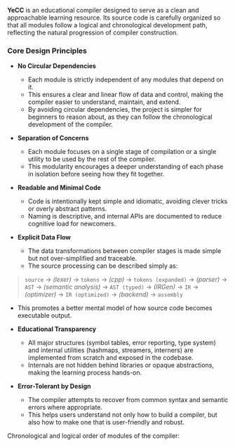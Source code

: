 **YeCC** is an educational compiler designed to serve as a clean and approachable learning resource. Its source code is carefully organized so that all modules follow a logical and chronological development path, reflecting the natural progression of compiler construction.

### Core Design Principles

* **No Circular Dependencies**

  * Each module is strictly independent of any modules that depend on it.
  * This ensures a clear and linear flow of data and control, making the compiler easier to understand, maintain, and extend.
  * By avoiding circular dependencies, the project is simpler for beginners to reason about, as they can follow the chronological development of the compiler.

* **Separation of Concerns**

  * Each module focuses on a single stage of compilation or a single utility to be used by the rest of the compiler.
  * This modularity encourages a deeper understanding of each phase in isolation before seeing how they fit together.

* **Readable and Minimal Code**

  * Code is intentionally kept simple and idiomatic, avoiding clever tricks or overly abstract patterns.
  * Naming is descriptive, and internal APIs are documented to reduce cognitive load for newcomers.

* **Explicit Data Flow**

  * The data transformations between compiler stages is made simple but not over-simplified and traceable.
  * The source processing can be described simply as:
> `source` -> *(lexer)* -> `tokens` -> *(cpp)* -> `tokens (expanded)` -> *(parser)* -> `AST` -> *(semantic analysis)* -> `AST (typed)` -> *(IRGen)* -> `IR` -> *(optimizer)* -> `IR (optimized)` -> *(backend)* -> `assembly`
  * This promotes a better mental model of how source code becomes executable output.

* **Educational Transparency**

  * All major structures (symbol tables, error reporting, type system) and internal utilities (hashmaps, streamers, interners) are implemented from scratch and exposed in the codebase.
  * Internals are not hidden behind libraries or opaque abstractions, making the learning process hands-on.

* **Error-Tolerant by Design**

  * The compiler attempts to recover from common syntax and semantic errors where appropriate.
  * This helps users understand not only how to build a compiler, but also how to make one that is user-friendly and robust.

Chronological and logical order of modules of the compiler:
